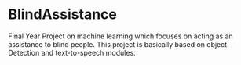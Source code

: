 # BlindAssistance
Final Year Project on machine learning which focuses on acting as an assistance to blind people. This project is basically based on object Detection and text-to-speech modules.
